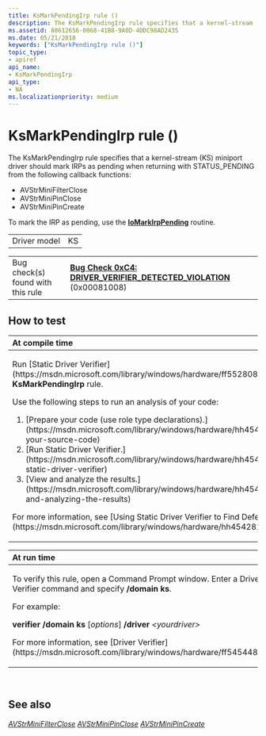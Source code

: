 ```yaml
---
title: KsMarkPendingIrp rule ()
description: The KsMarkPendingIrp rule specifies that a kernel-stream (KS) miniport driver should mark IRPs as pending when returning with STATUS\_PENDING from the following callback functions AVStrMiniFilterCloseAVStrMiniPinCloseAVStrMiniPinCreate.
ms.assetid: 88612656-0068-41B8-9A0D-4DDC98AD2435
ms.date: 05/21/2018
keywords: ["KsMarkPendingIrp rule ()"]
topic_type:
- apiref
api_name:
- KsMarkPendingIrp
api_type:
- NA
ms.localizationpriority: medium
---
```


# KsMarkPendingIrp rule ()


The KsMarkPendingIrp rule specifies that a kernel-stream (KS) miniport driver should mark IRPs as pending when returning with STATUS\_PENDING from the following callback functions:

-   AVStrMiniFilterClose
-   AVStrMiniPinClose
-   AVStrMiniPinCreate

To mark the IRP as pending, use the [**IoMarkIrpPending**](https://msdn.microsoft.com/library/windows/hardware/ff549422) routine.

|              |     |
|--------------|-----|
| Driver model | KS  |

|                                   |                                                                                                                                       |
|-----------------------------------|---------------------------------------------------------------------------------------------------------------------------------------|
| Bug check(s) found with this rule | [**Bug Check 0xC4: DRIVER\_VERIFIER\_DETECTED\_VIOLATION**](https://msdn.microsoft.com/library/windows/hardware/ff560187) (0x00081008) |

How to test
-----------

<table>
<colgroup>
<col width="100%" />
</colgroup>
<thead>
<tr class="header">
<th align="left">At compile time</th>
</tr>
</thead>
<tbody>
<tr class="odd">
<td align="left"><p>Run [Static Driver Verifier](https://msdn.microsoft.com/library/windows/hardware/ff552808) and specify the <strong>KsMarkPendingIrp</strong> rule.</p>
Use the following steps to run an analysis of your code:
<ol>
<li>[Prepare your code (use role type declarations).](https://msdn.microsoft.com/library/windows/hardware/hh454281#preparing-your-source-code)</li>
<li>[Run Static Driver Verifier.](https://msdn.microsoft.com/library/windows/hardware/hh454281#running-static-driver-verifier)</li>
<li>[View and analyze the results.](https://msdn.microsoft.com/library/windows/hardware/hh454281#viewing-and-analyzing-the-results)</li>
</ol>
<p>For more information, see [Using Static Driver Verifier to Find Defects in Drivers](https://msdn.microsoft.com/library/windows/hardware/hh454281).</p></td>
</tr>
</tbody>
</table>

<table>
<colgroup>
<col width="100%" />
</colgroup>
<thead>
<tr class="header">
<th align="left">At run time</th>
</tr>
</thead>
<tbody>
<tr class="odd">
<td align="left"><p>To verify this rule, open a Command Prompt window. Enter a Driver Verifier command and specify <strong>/domain ks</strong>.</p>
<p>For example:</p>
<p><strong>verifier /domain ks</strong> [<em>options</em>] <strong>/driver</strong> <em>&lt;yourdriver&gt;</em></p>
<p>For more information, see [Driver Verifier](https://msdn.microsoft.com/library/windows/hardware/ff545448).</p></td>
</tr>
</tbody>
</table>

 

See also
--------

[*AVStrMiniFilterClose*](https://msdn.microsoft.com/library/windows/hardware/ff556307)
[*AVStrMiniPinClose*](https://msdn.microsoft.com/library/windows/hardware/ff556329)
[*AVStrMiniPinCreate*](https://msdn.microsoft.com/library/windows/hardware/ff556334)
 

 





